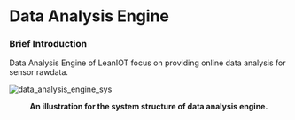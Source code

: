 Data Analysis Engine
===

### Brief Introduction
Data Analysis Engine of LeanIOT focus on providing online data analysis for sensor rawdata. 

![data_analysis_engine_sys](https://github.com/leaniot/data-analysis-engine/blob/master/img/LeanIOT%20Data%20Analysis%20Engine.png)
**<p align="center">An illustration for the system structure of data analysis engine.</p>**
